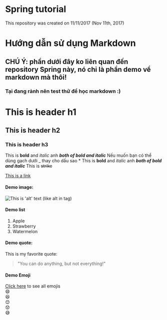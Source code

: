 ﻿# Spring tutorial
This repository was created on 11/11/2017 (Nov 11th, 2017)

# Hướng dẫn sử dụng Markdown
## CHÚ Ý: phần dưới đây ko liên quan đến repository Spring này, nó chỉ là phần demo về markdown mà thôi!
### Tại đang rảnh nên test thử để học markdown :)

# This is header h1
## This is header h2
### This is header h3

This is **bold** and *italic* anh ***both of bold and italic***
Nếu muốn bạn có thể dùng gạch dưới _ thay cho dấu sao *
This is __bold__ and _italic_ anh ___both of bold and italic___
This is ~~strike~~

[This is a link](https://www.google.com.vn/ "This is the title of link")

#### Demo image:
![This is 'alt' text (like alt in <img> tag)](https://github-atom-io-herokuapp-com.global.ssl.fastly.net/assets/packages-0fc07ecae73a786761ada738d16ae2ff.gif)

#### Demo list
1. Apple
2. Strawberry
3. Watermelon

#### Demo quote:
This is my favorite quote:
> "You can do anything, but not everything!"

#### Demo Emoji
[Click here](https://www.webpagefx.com/tools/emoji-cheat-sheet/) to see all emojis  
:smile:  
:laughing:  
:blush:  
:worried:  
:sweat_smile:  


